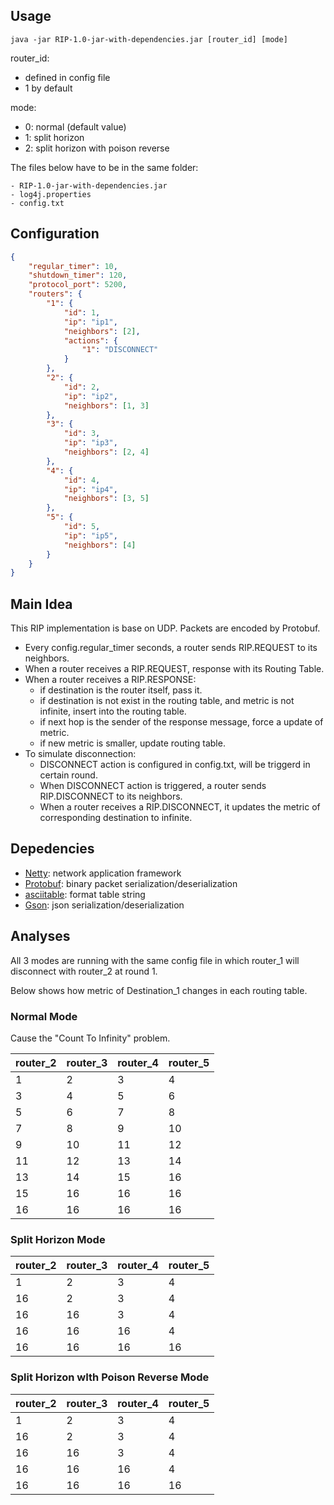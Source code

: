 ## Usage

```shell
java -jar RIP-1.0-jar-with-dependencies.jar [router_id] [mode]
```

router_id:

- defined in config file
- 1 by default

mode: 

- 0: normal (default value)
- 1: split horizon
- 2: split horizon with poison reverse

The files below have to be in the same folder:

```
- RIP-1.0-jar-with-dependencies.jar
- log4j.properties
- config.txt
```

## Configuration

```json
{
    "regular_timer": 10,
    "shutdown_timer": 120,
    "protocol_port": 5200,
    "routers": {
        "1": {
            "id": 1,
            "ip": "ip1",
            "neighbors": [2],
            "actions": {
                "1": "DISCONNECT"
            }
        },
        "2": {
            "id": 2,
            "ip": "ip2",
            "neighbors": [1, 3]
        },
        "3": {
            "id": 3,
            "ip": "ip3",
            "neighbors": [2, 4]
        },
        "4": {
            "id": 4,
            "ip": "ip4",
            "neighbors": [3, 5]
        },
        "5": {
            "id": 5,
            "ip": "ip5",
            "neighbors": [4]
        }
    }
}
```

## Main Idea

This RIP implementation is base on UDP. Packets are encoded by Protobuf.

- Every config.regular_timer seconds, a  router sends RIP.REQUEST to its neighbors.
- When a router receives a RIP.REQUEST, response with its Routing Table.
- When a router receives a RIP.RESPONSE:
  - if destination is the router itself, pass it.
  - if destination is not exist in the routing table, and metric is not infinite, insert into the routing table.
  - if next hop is the sender of the response message, force a update of metric.
  - if new metric is smaller, update routing table.
- To simulate disconnection:
  - DISCONNECT action is configured in config.txt, will be triggerd in certain round.
  - When DISCONNECT action is triggered, a router sends RIP.DISCONNECT to its neighbors.
  - When a router receives a RIP.DISCONNECT, it updates the metric of corresponding destination to infinite. 

## Depedencies

- [Netty](https://netty.io/): network application framework 
- [Protobuf](https://developers.google.com/protocol-buffers): binary packet serialization/deserialization
- [asciitable](https://github.com/vdmeer/asciitable): format table string
- [Gson](https://github.com/google/gson): json serialization/deserialization

## Analyses

All 3 modes are running with the same config file in which router_1 will disconnect with router_2 at round 1.  

Below shows how metric of Destination_1 changes in each routing table.

### Normal Mode

Cause the "Count To Infinity" problem.

| router_2 | router_3 | router_4 | router_5 |
| -------- | -------- | -------- | -------- |
| 1        | 2        | 3        | 4        |
| 3        | 4        | 5        | 6        |
| 5        | 6        | 7        | 8        |
| 7        | 8        | 9        | 10       |
| 9        | 10       | 11       | 12       |
| 11       | 12       | 13       | 14       |
| 13       | 14       | 15       | 16       |
| 15       | 16       | 16       | 16       |
| 16       | 16       | 16       | 16       |



### Split Horizon Mode

| router_2 | router_3 | router_4 | router_5 |
| -------- | -------- | -------- | -------- |
| 1        | 2        | 3        | 4        |
| 16       | 2        | 3        | 4        |
| 16       | 16       | 3        | 4        |
| 16       | 16       | 16       | 4        |
| 16       | 16       | 16       | 16       |



### Split Horizon wIth Poison Reverse Mode

| router_2 | router_3 | router_4 | router_5 |
| -------- | -------- | -------- | -------- |
| 1        | 2        | 3        | 4        |
| 16       | 2        | 3        | 4        |
| 16       | 16       | 3        | 4        |
| 16       | 16       | 16       | 4        |
| 16       | 16       | 16       | 16       |
